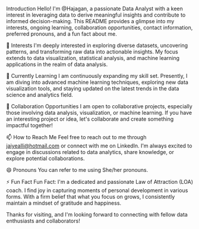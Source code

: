Introduction
Hello! I'm @Hajagan, a passionate Data Analyst with a keen interest in leveraging data to derive meaningful insights and contribute to informed decision-making. This README provides a glimpse into my interests, ongoing learning, collaboration opportunities, contact information, preferred pronouns, and a fun fact about me.

👀 Interests
I'm deeply interested in exploring diverse datasets, uncovering patterns, and transforming raw data into actionable insights. My focus extends to data visualization, statistical analysis, and machine learning applications in the realm of data analysis.

🌱 Currently Learning
I am continuously expanding my skill set. Presently, I am diving into advanced machine learning techniques, exploring new data visualization tools, and staying updated on the latest trends in the data science and analytics field.

💞️ Collaboration Opportunities
I am open to collaborative projects, especially those involving data analysis, visualization, or machine learning. If you have an interesting project or idea, let's collaborate and create something impactful together!

📫 How to Reach Me
Feel free to reach out to me through jaiyealli@hotmail.com or connect with me on LinkedIn. I'm always excited to engage in discussions related to data analytics, share knowledge, or explore potential collaborations.

😄 Pronouns
You can refer to me using She/her pronouns.

⚡ Fun Fact
Fun Fact: I'm a dedicated and passionate Law of Attraction (LOA) coach. I find joy in capturing moments of personal development in various forms. With a firm belief that what you focus on grows, I consistently maintain a mindset of gratitude and happiness.


Thanks for visiting, and I'm looking forward to connecting with fellow data enthusiasts and collaborators!






<!---
Hajagan/Hajagan is a ✨ special ✨ repository because its `README.md` (this file) appears on your GitHub profile.
You can click the Preview link to take a look at your changes.
--->
